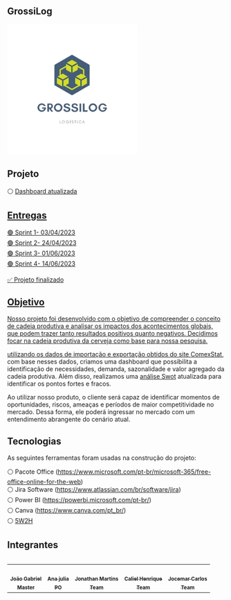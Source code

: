 ## GrossiLog

<div align="left">
  <img src="./Projeto/Logopng.png" height="300" width="300"/>
</div>

## Projeto
⚪ <a href="https://app.powerbi.com/Redirect?action=OpenApp&appId=66bdd59d-e517-4eed-a300-9fe6774afe9c&ctid=cf72e2bd-7a2b-4783-bdeb-39d57b07f76f"> Dashboard atualizada

## Entregas
🟢 Sprint 1- 03/04/2023<br /> 
🟢 Sprint 2- 24/04/2023<br /> 
🟢 Sprint 3- 01/06/2023<br /> 
🟢 Sprint 4- 14/06/2023<br /> 
  
✅ Projeto finalizado

## Objetivo

Nosso projeto foi desenvolvido com o objetivo de compreender o conceito de cadeia produtiva e analisar os impactos dos acontecimentos globais, que podem trazer tanto resultados positivos quanto negativos. Decidimos focar na cadeia produtiva da cerveja como base para nossa pesquisa.
  
utilizando os dados de importação e exportação obtidos do site <a href="http://comexstat.mdic.gov.br/pt/home">ComexStat<a/>, com base nesses dados, criamos uma dashboard que possibilita a identificação de necessidades, demanda, sazonalidade e valor agregado da cadeia produtiva. Além disso, realizamos uma <a href="https://github.com/GROSSILOG/Projeto-integrador-SM-1/blob/Main/Documentos/Analise%20swot.pdf">análise Swot<a/> atualizada para identificar os pontos fortes e fracos.

Ao utilizar nosso produto, o cliente será capaz de identificar momentos de oportunidades, riscos, ameaças e períodos de maior competitividade no mercado. Dessa forma, ele poderá ingressar no mercado com um entendimento abrangente do cenário atual.

## Tecnologias

As seguintes ferramentas foram usadas na construção do projeto:

⚪ Pacote Office (https://www.microsoft.com/pt-br/microsoft-365/free-office-online-for-the-web)<br /> 
⚪ Jira Software (https://www.atlassian.com/br/software/jira)<br /> 
⚪ Power BI (https://powerbi.microsoft.com/pt-br/)<br /> 
⚪ Canva (https://www.canva.com/pt_br/)<br />
⚪ <a href="https://github.com/GROSSILOG/Projeto-integrador-SM-1/blob/4-Sprint/Documentos/Tabela-5W2H.xlsx">5W2H</a>
  
## Integrantes 

<table align="left">
  <tr>
     <td align="center"><a href="https://github.com/joaogabgr"><img src="https://avatars.githubusercontent.com/u/104585766?v=4" width="100px;" alt=""/>        <br /><sub><b>João Gabriel<br>Master</b></sub></a><br /> 
     <td align="center"><a href="https://github.com/AnaJ240"><img src="https://avatars.githubusercontent.com/u/132076974?v=4" width="100px;" alt=""/>        <br /><sub><b>Ana julia<br>PO</b></sub></a><br />
     <td align="center"><a href="https://github.com/Jhoww28"><img src="https://avatars.githubusercontent.com/u/128087120?v=4" width="100px;" alt=""/>        <br /><sub><b>Jonathan Martins<br>Team</b></sub></a><br /> 
     <td align="center"><a href="https://github.com/Calszika2001"><img src="https://avatars.githubusercontent.com/u/131174544?v=4" width="100px;" alt=""/>        <br /><sub><b>Caliel Henrique<br>Team</b></sub></a><br />     
     <td align="center"><a href="https://github.com/JJI1012"><img src="https://avatars.githubusercontent.com/u/130483310?v=4" width="100px;" alt=""/>        <br /><sub><b>Jocemar Carlos<br>Team</b></sub></a><br />     
</table>
